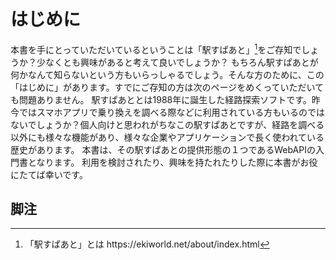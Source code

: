 # はじめに

本書を手にとっていただいているということは「駅すぱあと」[^1]をご存知でしょうか？少なくとも興味があると考えて良いでしょうか？
もちろん駅すぱあとが何かなんて知らないという方もいらっしゃるでしょう。そんな方のために、この「はじめに」があります。すでにご存知の方は次のページをめくっていただいても問題ありません。
駅すぱあととは1988年に誕生した経路探索ソフトです。昨今ではスマホアプリで乗り換えを調べる際などに利用されている方もいるのではないでしょうか？個人向けと思われがちなこの駅すぱあとですが、経路を調べる以外にも様々な機能があり、様々な企業やアプリケーションで長く使われている歴史があります。
本書は、その駅すぱあとの提供形態の１つであるWebAPIの入門書となります。
利用を検討されたり、興味を持たれたりした際に本書がお役にたてば幸いです。

## 脚注
[^1]: 「駅すぱあと」とは https&#58;//ekiworld.net/about/index.html

